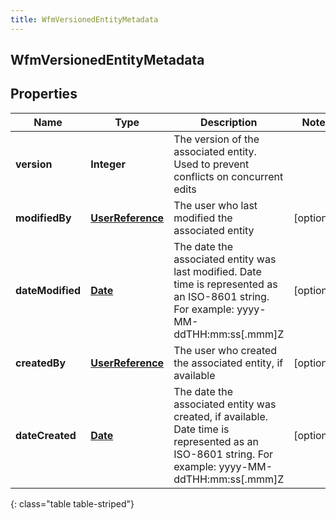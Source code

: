```yaml
---
title: WfmVersionedEntityMetadata
---
```


## WfmVersionedEntityMetadata

## Properties

| Name             | Type                                                       | Description                                                                                                                                       | Notes      |
| ---------------- | ---------------------------------------------------------- | ------------------------------------------------------------------------------------------------------------------------------------------------- | ---------- |
| **version**      | <!----><!---->**Integer**<!---->                           | The version of the associated entity. Used to prevent conflicts on concurrent edits                                                               |            |
| **modifiedBy**   | <!----><!---->[**UserReference**](UserReference.md)<!----> | The user who last modified the associated entity                                                                                                  | [optional] |
| **dateModified** | <!----><!---->[**Date**](Date.md)<!---->                   | The date the associated entity was last modified. Date time is represented as an ISO-8601 string. For example: yyyy-MM-ddTHH:mm:ss[.mmm]Z         | [optional] |
| **createdBy**    | <!----><!---->[**UserReference**](UserReference.md)<!----> | The user who created the associated entity, if available                                                                                          | [optional] |
| **dateCreated**  | <!----><!---->[**Date**](Date.md)<!---->                   | The date the associated entity was created, if available. Date time is represented as an ISO-8601 string. For example: yyyy-MM-ddTHH:mm:ss[.mmm]Z | [optional] |

{: class="table table-striped"}

